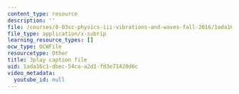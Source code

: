 ```yaml
---
content_type: resource
description: ''
file: /courses/8-03sc-physics-iii-vibrations-and-waves-fall-2016/1ada16c1dbec54caa2d1fd3e71420d6c_TjxR7lAwWhI.srt
file_type: application/x-subrip
learning_resource_types: []
ocw_type: OCWFile
resourcetype: Other
title: 3play caption file
uid: 1ada16c1-dbec-54ca-a2d1-fd3e71420d6c
video_metadata:
  youtube_id: null
---
```

